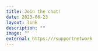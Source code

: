 ```yaml
---
title: Join the chat!
date: 2023-06-23
layout: link
description: ""
image: ""
external: https:///supportnetwork
---
```

